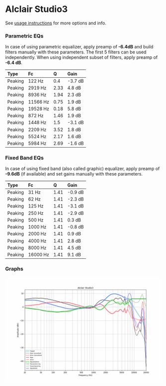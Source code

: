 # Alclair Studio3
See [usage instructions](https://github.com/jaakkopasanen/AutoEq#usage) for more options and info.

### Parametric EQs
In case of using parametric equalizer, apply preamp of **-6.4dB** and build filters manually
with these parameters. The first 5 filters can be used independently.
When using independent subset of filters, apply preamp of **-6.4 dB**.

| Type    | Fc       |    Q | Gain    |
|:--------|:---------|:-----|:--------|
| Peaking | 122 Hz   | 0.4  | -3.7 dB |
| Peaking | 2919 Hz  | 2.33 | 4.8 dB  |
| Peaking | 8936 Hz  | 1.94 | 2.3 dB  |
| Peaking | 11566 Hz | 0.75 | 1.9 dB  |
| Peaking | 19528 Hz | 0.18 | 5.8 dB  |
| Peaking | 872 Hz   | 1.46 | 1.9 dB  |
| Peaking | 1448 Hz  | 1.5  | -3.1 dB |
| Peaking | 2209 Hz  | 3.52 | 1.8 dB  |
| Peaking | 5524 Hz  | 2.17 | 1.6 dB  |
| Peaking | 5984 Hz  | 2.69 | -1.6 dB |

### Fixed Band EQs
In case of using fixed band (also called graphic) equalizer, apply preamp of **-9.6dB**
(if available) and set gains manually with these parameters.

| Type    | Fc       |    Q | Gain    |
|:--------|:---------|:-----|:--------|
| Peaking | 31 Hz    | 1.41 | -0.9 dB |
| Peaking | 62 Hz    | 1.41 | -2.3 dB |
| Peaking | 125 Hz   | 1.41 | -3.1 dB |
| Peaking | 250 Hz   | 1.41 | -2.9 dB |
| Peaking | 500 Hz   | 1.41 | 0.3 dB  |
| Peaking | 1000 Hz  | 1.41 | -0.8 dB |
| Peaking | 2000 Hz  | 1.41 | 0.9 dB  |
| Peaking | 4000 Hz  | 1.41 | 2.8 dB  |
| Peaking | 8000 Hz  | 1.41 | 4.5 dB  |
| Peaking | 16000 Hz | 1.41 | 9.1 dB  |

### Graphs
![](./Alclair%20Studio3.png)